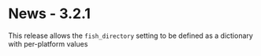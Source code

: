News - 3.2.1
============

This release allows the `fish_directory` setting to be defined as a dictionary with per-platform values
